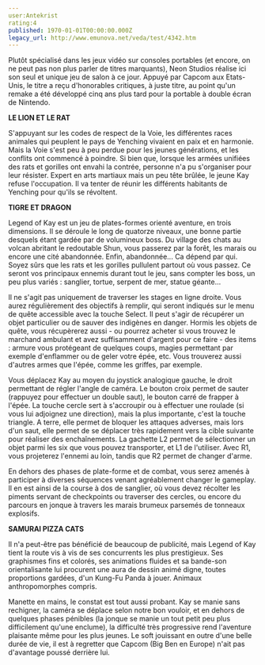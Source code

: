 ```yaml
---
user:Antekrist
rating:4
published: 1970-01-01T00:00:00.000Z
legacy_url: http://www.emunova.net/veda/test/4342.htm
---
```

Plutôt spécialisé dans les jeux vidéo sur consoles portables (et encore, on ne peut pas non plus parler de titres marquants), Neon Studios réalise ici son seul et unique jeu de salon à ce jour. Appuyé par Capcom aux Etats-Unis, le titre a reçu d'honorables critiques, à juste titre, au point qu'un remake a été développé cinq ans plus tard pour la portable à double écran de Nintendo.  

  

**LE LION ET LE RAT**  

S'appuyant sur les codes de respect de la Voie, les différentes races animales qui peuplent le pays de Yenching vivaient en paix et en harmonie. Mais la Voie s'est peu à peu perdue pour les jeunes générations, et les conflits ont commencé à poindre. Si bien que, lorsque les armées unifiées des rats et gorilles ont envahi la contrée, personne n'a pu s'organiser pour leur résister. Expert en arts martiaux mais un peu tête brûlée, le jeune Kay refuse l'occupation. Il va tenter de réunir les différents habitants de Yenching pour qu'ils se révoltent.  

  

**TIGRE ET DRAGON**  

Legend of Kay est un jeu de plates-formes orienté aventure, en trois dimensions. Il se déroule le long de quatorze niveaux, une bonne partie desquels étant gardée par de volumineux boss. Du village des chats au volcan abritant le redoutable Shun, vous passerez par la forêt, les marais ou encore une cité abandonnée. Enfin, abandonnée... Ca dépend par qui. Soyez sûrs que les rats et les gorilles pullulent partout où vous passez. Ce seront vos principaux ennemis durant tout le jeu, sans compter les boss, un peu plus variés : sanglier, tortue, serpent de mer, statue géante...  

Il ne s'agit pas uniquement de traverser les stages en ligne droite. Vous aurez régulièrement des objectifs à remplir, qui seront indiqués sur le menu de quête accessible avec la touche Select. Il peut s'agir de récupérer un objet particulier ou de sauver des indigènes en danger. Hormis les objets de quête, vous récupèrerez aussi - ou pourrez acheter si vous trouvez le marchand ambulant et avez suffisamment d'argent pour ce faire - des items : armure vous protégeant de quelques coups, magies permettant par exemple d'enflammer ou de geler votre épée, etc. Vous trouverez aussi d'autres armes que l'épée, comme les griffes, par exemple.  

Vous déplacez Kay au moyen du joystick analogique gauche, le droit permettant de régler l'angle de caméra. Le bouton croix permet de sauter (rappuyez pour effectuer un double saut), le bouton carré de frapper à l'épée. La touche cercle sert à s'accroupir ou à effectuer une roulade (si vous lui adjoignez une direction), mais la plus importante, c'est la touche triangle. A terre, elle permet de bloquer les attaques adverses, mais lors d'un saut, elle permet de se déplacer très rapidement vers la cible suivante pour réaliser des enchaînements. La gachette L2 permet de sélectionner un objet parmi les six que vous pouvez transporter, et L1 de l'utiliser. Avec R1, vous projeterez l'ennemi au loin, tandis que R2 permet de changer d'arme.  

En dehors des phases de plate-forme et de combat, vous serez amenés à participer à diverses séquences venant agréablement changer le gameplay. Il en est ainsi de la course à dos de sanglier, où vous devez récolter les piments servant de checkpoints ou traverser des cercles, ou encore du parcours en jonque à travers les marais brumeux parsemés de tonneaux explosifs.  

  

**SAMURAI PIZZA CATS**  

Il n'a peut-être pas bénéficié de beaucoup de publicité, mais Legend of Kay tient la route vis à vis de ses concurrents les plus prestigieux. Ses graphismes fins et colorés, ses animations fluides et sa bande-son orientalisante lui procurent une aura de dessin animé digne, toutes proportions gardées, d'un Kung-Fu Panda à jouer. Animaux anthropomorphes compris.  

Manette en mains, le constat est tout aussi probant. Kay se manie sans rechigner, la caméra se déplace selon notre bon vouloir, et en dehors de quelques phases pénibles (la jonque se manie un tout petit peu plus difficilement qu'une enclume), la difficulté très progressive rend l'aventure plaisante même pour les plus jeunes. Le soft jouissant en outre d'une belle durée de vie, il est à regretter que Capcom (Big Ben en Europe) n'ait pas d'avantage poussé derrière lui.